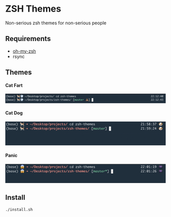 # ZSH Themes

Non-serious zsh themes for non-serious people

## Requirements

* [oh-my-zsh](https://ohmyz.sh/)
* rsync

## Themes

#### Cat Fart
![](imgs/cat_fart.png)

#### Cat Dog
![](imgs/cat_dog.png)

#### Panic 
![](imgs/panic.png)




## Install
```
./install.sh
```
